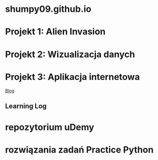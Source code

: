 # shumpy09.github.io

# Projekt 1: Alien Invasion

# Projekt 2: Wizualizacja danych

Projekt 3: Aplikacja internetowa
===

[Blog](https://github.com/Shumpy09/blog)

Learning Log
---

# repozytorium uDemy

# rozwiązania zadań Practice Python
